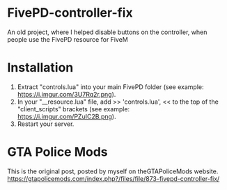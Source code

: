 # FivePD-controller-fix
An old project, where I helped disable buttons on the controller, when people use the FivePD resource for FiveM

# Installation
1. Extract "controls.lua" into your main FivePD folder (see example: https://i.imgur.com/3U7Rq2r.png).
2. In your "__resource.lua" file, add >> 'controls.lua', << to the top of the "client_scripts" brackets (see example: https://i.imgur.com/PZuIC2B.png).
3. Restart your server.

# GTA Police Mods
This is the original post, posted by myself on theGTAPoliceMods website.
https://gtapolicemods.com/index.php?/files/file/873-fivepd-controller-fix/
